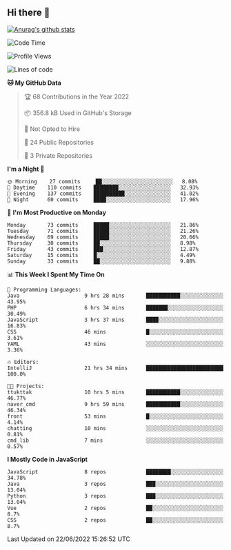 ## Hi there 👋

[![Anurag's github stats](https://github-readme-stats.vercel.app/api?username=Songwonseok)](https://github.com/anuraghazra/github-readme-stats)



<!--START_SECTION:waka-->
![Code Time](http://img.shields.io/badge/Code%20Time-0%20secs-blue)

![Profile Views](http://img.shields.io/badge/Profile%20Views-0-blue)

![Lines of code](https://img.shields.io/badge/From%20Hello%20World%20I%27ve%20Written-3%20Million%20lines%20of%20code-blue)

**🐱 My GitHub Data** 

> 🏆 68 Contributions in the Year 2022
 > 
> 📦 356.8 kB Used in GitHub's Storage 
 > 
> 🚫 Not Opted to Hire
 > 
> 📜 24 Public Repositories 
 > 
> 🔑 3 Private Repositories  
 > 
**I'm a Night 🦉** 

```text
🌞 Morning    27 commits     ██░░░░░░░░░░░░░░░░░░░░░░░   8.08% 
🌆 Daytime    110 commits    ████████░░░░░░░░░░░░░░░░░   32.93% 
🌃 Evening    137 commits    ██████████░░░░░░░░░░░░░░░   41.02% 
🌙 Night      60 commits     ████░░░░░░░░░░░░░░░░░░░░░   17.96%

```
📅 **I'm Most Productive on Monday** 

```text
Monday       73 commits     █████░░░░░░░░░░░░░░░░░░░░   21.86% 
Tuesday      71 commits     █████░░░░░░░░░░░░░░░░░░░░   21.26% 
Wednesday    69 commits     █████░░░░░░░░░░░░░░░░░░░░   20.66% 
Thursday     30 commits     ██░░░░░░░░░░░░░░░░░░░░░░░   8.98% 
Friday       43 commits     ███░░░░░░░░░░░░░░░░░░░░░░   12.87% 
Saturday     15 commits     █░░░░░░░░░░░░░░░░░░░░░░░░   4.49% 
Sunday       33 commits     ██░░░░░░░░░░░░░░░░░░░░░░░   9.88%

```


📊 **This Week I Spent My Time On** 

```text
💬 Programming Languages: 
Java                     9 hrs 28 mins       ███████████░░░░░░░░░░░░░░   43.95% 
PHP                      6 hrs 34 mins       ███████░░░░░░░░░░░░░░░░░░   30.49% 
JavaScript               3 hrs 37 mins       ████░░░░░░░░░░░░░░░░░░░░░   16.83% 
CSS                      46 mins             █░░░░░░░░░░░░░░░░░░░░░░░░   3.61% 
YAML                     43 mins             ░░░░░░░░░░░░░░░░░░░░░░░░░   3.36%

🔥 Editors: 
IntelliJ                 21 hrs 34 mins      █████████████████████████   100.0%

🐱‍💻 Projects: 
ttukttak                 10 hrs 5 mins       ███████████░░░░░░░░░░░░░░   46.77% 
naver_cmd                9 hrs 59 mins       ███████████░░░░░░░░░░░░░░   46.34% 
front                    53 mins             █░░░░░░░░░░░░░░░░░░░░░░░░   4.14% 
chatting                 10 mins             ░░░░░░░░░░░░░░░░░░░░░░░░░   0.81% 
cmd_lib                  7 mins              ░░░░░░░░░░░░░░░░░░░░░░░░░   0.57%

```

**I Mostly Code in JavaScript** 

```text
JavaScript               8 repos             ████████░░░░░░░░░░░░░░░░░   34.78% 
Java                     3 repos             ███░░░░░░░░░░░░░░░░░░░░░░   13.04% 
Python                   3 repos             ███░░░░░░░░░░░░░░░░░░░░░░   13.04% 
Vue                      2 repos             ██░░░░░░░░░░░░░░░░░░░░░░░   8.7% 
CSS                      2 repos             ██░░░░░░░░░░░░░░░░░░░░░░░   8.7%

```



 Last Updated on 22/06/2022 15:26:52 UTC
<!--END_SECTION:waka-->
